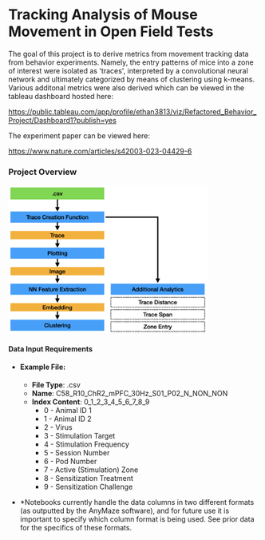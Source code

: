 # Tracking Analysis of Mouse Movement in Open Field Tests
The goal of this project is to derive metrics from movement tracking data from behavior experiments. Namely, the entry patterns of mice into a zone of interest were isolated as 'traces', interpreted by a convolutional neural network and ultimately categorized by means of clustering using k-means. Various additonal metrics were also derived which can be viewed in the tableau dashboard hosted here:

https://public.tableau.com/app/profile/ethan3813/viz/Refactored_Behavior_Project/Dashboard1?publish=yes

The experiment paper can be viewed here:

https://www.nature.com/articles/s42003-023-04429-6
### Project Overview

<img src="./images/Project_Overview.png" width="400" />

#### Data Input Requirements
- #### Example File:
	- **File Type**: .csv
	- **Name**: C58_R10_ChR2_mPFC_30Hz_S01_P02_N_NON_NON
	- **Index Content**: 0_1_2_3_4_5_6_7_8_9
		- 0 - Animal ID 1
		- 1 - Animal ID 2
		- 2 - Virus
		- 3 - Stimulation Target
		- 4 - Stimulation Frequency
		- 5 - Session Number
		- 6 - Pod Number
		- 7 - Active (Stimulation) Zone
		- 8 - Sensitization Treatment
		- 9 - Sensitization Challenge
* *Notebooks currently handle the data columns in two different formats (as outputted by the AnyMaze software), and for future use it is important to specify which column format is being used. See prior data for the specifics of these formats.
